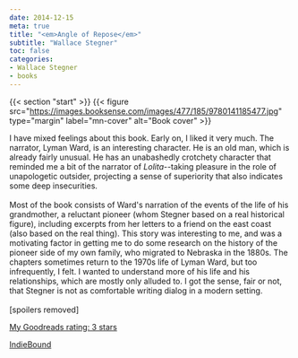 ```yaml
---
date: 2014-12-15
meta: true
title: "<em>Angle of Repose</em>"
subtitle: "Wallace Stegner"
toc: false
categories:
- Wallace Stegner
- books
---
```


{{< section "start" >}}
{{< figure src="https://images.booksense.com/images/477/185/9780141185477.jpg" type="margin" label="mn-cover" alt="Book cover" >}}

I have mixed feelings about this book. Early on, I liked it very much. The narrator, Lyman Ward, is an interesting character. He is an old man, which is already fairly unusual. He has an unabashedly crotchety character that reminded me a bit of the narrator of <i>Lolita</i>--taking pleasure in the role of unapologetic outsider, projecting a sense of superiority that also indicates some deep insecurities. <br /><br />Most of the book consists of Ward's narration of the events of the life of his grandmother, a reluctant pioneer (whom Stegner based on a real historical figure), including excerpts from her letters to a friend on the east coast (also based on the real thing). This story was interesting to me, and was a motivating factor in getting me to do some research on the history of the pioneer side of my own family, who migrated to Nebraska in the 1880s. The chapters sometimes return to the 1970s life of Lyman Ward, but too infrequently, I felt. I wanted to understand more of his life and his relationships, which are mostly only alluded to. I got the sense, fair or not, that Stegner is not as comfortable writing dialog in a modern setting.<br /><br />[spoilers removed]

[My Goodreads rating: 3 stars](https://www.goodreads.com/review/show/1118431197)  

[IndieBound](https://www.indiebound.org/book/9780141185477)
